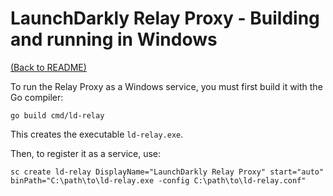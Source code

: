 # LaunchDarkly Relay Proxy - Building and running in Windows

[(Back to README)](../README.md)

To run the Relay Proxy as a Windows service, you must first build it with the Go compiler:

```shell
go build cmd/ld-relay
```

This creates the executable `ld-relay.exe`.

Then, to register it as a service, use:

```shell
sc create ld-relay DisplayName="LaunchDarkly Relay Proxy" start="auto" binPath="C:\path\to\ld-relay.exe -config C:\path\to\ld-relay.conf"
```
